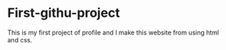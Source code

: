 # First-githu-project
This is my first project of profile and I make this website from using html and css.
